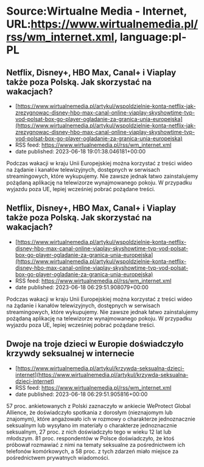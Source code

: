 # Source:Wirtualne Media - Internet, URL:https://www.wirtualnemedia.pl/rss/wm_internet.xml, language:pl-PL

## Netflix, Disney+, HBO Max, Canal+ i Viaplay także poza Polską. Jak skorzystać na wakacjach?
 - [https://www.wirtualnemedia.pl/artykul/wspoldzielnie-konta-netflix-jak-zrezygnowac-disney-hbo-max-canal-online-viaplay-skyshowtime-tvp-vod-polsat-box-go-player-ogladanie-za-granica-unia-europejska](https://www.wirtualnemedia.pl/artykul/wspoldzielnie-konta-netflix-jak-zrezygnowac-disney-hbo-max-canal-online-viaplay-skyshowtime-tvp-vod-polsat-box-go-player-ogladanie-za-granica-unia-europejska)
 - RSS feed: https://www.wirtualnemedia.pl/rss/wm_internet.xml
 - date published: 2023-06-18 19:01:38.046181+00:00

Podczas wakacji w kraju Unii Europejskiej można korzystać z treści wideo na żądanie i kanałów telewizyjnych, dostępnych w serwisach streamingowych, które wykupujemy. Nie zawsze jednak łatwo zainstalujemy pożądaną aplikację na telewizorze wynajmowanego pokoju. W przypadku wyjazdu poza UE, lepiej wcześniej pobrać pożądane treści.

## Netflix, Disney+, HBO Max, Canal+ i Viaplay także poza Polską. Jak skorzystać na wakacjach?
 - [https://www.wirtualnemedia.pl/artykul/wspoldzielnie-konta-netflix-disney-hbo-max-canal-online-viaplay-skyshowtime-tvp-vod-polsat-box-go-player-ogladanie-za-granica-unia-europejska](https://www.wirtualnemedia.pl/artykul/wspoldzielnie-konta-netflix-disney-hbo-max-canal-online-viaplay-skyshowtime-tvp-vod-polsat-box-go-player-ogladanie-za-granica-unia-europejska)
 - RSS feed: https://www.wirtualnemedia.pl/rss/wm_internet.xml
 - date published: 2023-06-18 06:29:51.908079+00:00

Podczas wakacji w kraju Unii Europejskiej można korzystać z treści wideo na żądanie i kanałów telewizyjnych, dostępnych w serwisach streamingowych, które wykupujemy. Nie zawsze jednak łatwo zainstalujemy pożądaną aplikację na telewizorze wynajmowanego pokoju. W przypadku wyjazdu poza UE, lepiej wcześniej pobrać pożądane treści.

## Dwoje na troje dzieci w Europie doświadczyło krzywdy seksualnej w internecie
 - [https://www.wirtualnemedia.pl/artykul/krzywda-seksualna-dzieci-internet](https://www.wirtualnemedia.pl/artykul/krzywda-seksualna-dzieci-internet)
 - RSS feed: https://www.wirtualnemedia.pl/rss/wm_internet.xml
 - date published: 2023-06-18 06:29:51.905816+00:00

57 proc. ankietowanych z Polski zaznaczyło w ankiecie WeProtect Global Allience, że doświadczyło spotkania z dorosłym (nieznajomym lub znajomym), które angażowało ich w rozmowy o charakterze jednoznacznie seksualnym lub wysyłano im materiały o charakterze jednoznacznie seksualnym, 27 proc. z nich doświadczyło tego w wieku 12 lat lub młodszym. 81 proc. respondentów w Polsce doświadczyło, że ktoś próbował rozmawiać z nimi na tematy seksualne za pośrednictwem ich telefonów komórkowych, a 58 proc. z tych zdarzeń miało miejsce za pośrednictwem prywatnych wiadomości.

